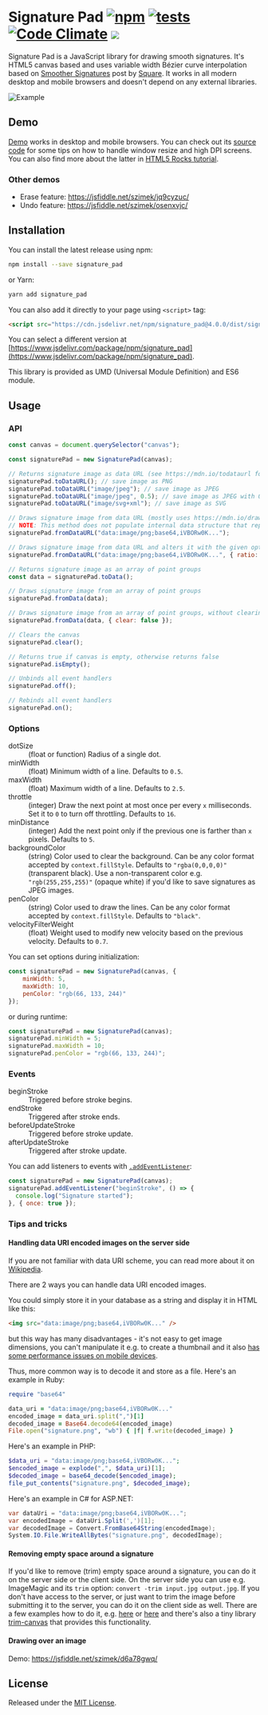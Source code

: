# Signature Pad [![npm](https://badge.fury.io/js/signature_pad.svg)](https://www.npmjs.com/package/signature_pad) [![tests](https://github.com/szimek/signature_pad/actions/workflows/test.yml/badge.svg)](https://github.com/szimek/signature_pad/actions/workflows/test.yml) [![Code Climate](https://codeclimate.com/github/szimek/signature_pad.png)](https://codeclimate.com/github/szimek/signature_pad) [![](https://data.jsdelivr.com/v1/package/npm/signature_pad/badge?style=rounded)](https://www.jsdelivr.com/package/npm/signature_pad)

Signature Pad is a JavaScript library for drawing smooth signatures. It's HTML5 canvas based and uses variable width Bézier curve interpolation based on [Smoother Signatures](https://developer.squareup.com/blog/smoother-signatures/) post by [Square](https://squareup.com).
It works in all modern desktop and mobile browsers and doesn't depend on any external libraries.

![Example](https://f.cloud.github.com/assets/9873/268046/9ced3454-8efc-11e2-816e-a9b170a51004.png)

## Demo

[Demo](http://szimek.github.io/signature_pad) works in desktop and mobile browsers. You can check out its [source code](https://github.com/szimek/signature_pad/blob/gh-pages/js/app.js) for some tips on how to handle window resize and high DPI screens. You can also find more about the latter in [HTML5 Rocks tutorial](http://www.html5rocks.com/en/tutorials/canvas/hidpi).

### Other demos

- Erase feature: <https://jsfiddle.net/szimek/jq9cyzuc/>
- Undo feature: <https://jsfiddle.net/szimek/osenxvjc/>

## Installation

You can install the latest release using npm:

```bash
npm install --save signature_pad
```

or Yarn:

```bash
yarn add signature_pad
```

You can also add it directly to your page using `<script>` tag:

```html
<script src="https://cdn.jsdelivr.net/npm/signature_pad@4.0.0/dist/signature_pad.umd.min.js"></script>
```

You can select a different version at [https://www.jsdelivr.com/package/npm/signature_pad](https://www.jsdelivr.com/package/npm/signature_pad).

This library is provided as UMD (Universal Module Definition) and ES6 module.

## Usage

### API

```javascript
const canvas = document.querySelector("canvas");

const signaturePad = new SignaturePad(canvas);

// Returns signature image as data URL (see https://mdn.io/todataurl for the list of possible parameters)
signaturePad.toDataURL(); // save image as PNG
signaturePad.toDataURL("image/jpeg"); // save image as JPEG
signaturePad.toDataURL("image/jpeg", 0.5); // save image as JPEG with 0.5 image quality
signaturePad.toDataURL("image/svg+xml"); // save image as SVG

// Draws signature image from data URL (mostly uses https://mdn.io/drawImage under-the-hood)
// NOTE: This method does not populate internal data structure that represents drawn signature. Thus, after using #fromDataURL, #toData won't work properly.
signaturePad.fromDataURL("data:image/png;base64,iVBORw0K...");

// Draws signature image from data URL and alters it with the given options
signaturePad.fromDataURL("data:image/png;base64,iVBORw0K...", { ratio: 1, width: 400, height: 200, xOffset: 100, yOffset: 50 });

// Returns signature image as an array of point groups
const data = signaturePad.toData();

// Draws signature image from an array of point groups
signaturePad.fromData(data);

// Draws signature image from an array of point groups, without clearing your existing image (clear defaults to true if not provided)
signaturePad.fromData(data, { clear: false });

// Clears the canvas
signaturePad.clear();

// Returns true if canvas is empty, otherwise returns false
signaturePad.isEmpty();

// Unbinds all event handlers
signaturePad.off();

// Rebinds all event handlers
signaturePad.on();
```

### Options

<dl>
<dt>dotSize</dt>
<dd>(float or function) Radius of a single dot.</dd>
<dt>minWidth</dt>
<dd>(float) Minimum width of a line. Defaults to <code>0.5</code>.</dd>
<dt>maxWidth</dt>
<dd>(float) Maximum width of a line. Defaults to <code>2.5</code>.</dd>
<dt>throttle</dt>
<dd>(integer) Draw the next point at most once per every <code>x</code> milliseconds. Set it to <code>0</code> to turn off throttling. Defaults to <code>16</code>.</dd>
<dt>minDistance</dt>
<dd>(integer) Add the next point only if the previous one is farther than <code>x</code> pixels. Defaults to <code>5</code>.
<dt>backgroundColor</dt>
<dd>(string) Color used to clear the background. Can be any color format accepted by <code>context.fillStyle</code>. Defaults to <code>"rgba(0,0,0,0)"</code> (transparent black). Use a non-transparent color e.g. <code>"rgb(255,255,255)"</code> (opaque white) if you'd like to save signatures as JPEG images.</dd>
<dt>penColor</dt>
<dd>(string) Color used to draw the lines. Can be any color format accepted by <code>context.fillStyle</code>. Defaults to <code>"black"</code>.</dd>
<dt>velocityFilterWeight</dt>
<dd>(float) Weight used to modify new velocity based on the previous velocity. Defaults to <code>0.7</code>.</dd>
</dl>

You can set options during initialization:

```javascript
const signaturePad = new SignaturePad(canvas, {
    minWidth: 5,
    maxWidth: 10,
    penColor: "rgb(66, 133, 244)"
});
```

or during runtime:

```javascript
const signaturePad = new SignaturePad(canvas);
signaturePad.minWidth = 5;
signaturePad.maxWidth = 10;
signaturePad.penColor = "rgb(66, 133, 244)";
```

### Events

<dl>
<dt>beginStroke</dt>
<dd>Triggered before stroke begins.</dd>
<dt>endStroke</dt>
<dd>Triggered after stroke ends.</dd>
<dt>beforeUpdateStroke</dt>
<dd>Triggered before stroke update.</dd>
<dt>afterUpdateStroke</dt>
<dd>Triggered after stroke update.</dd>
</dl>

You can add listeners to events with [`.addEventListener`](https://developer.mozilla.org/en-US/docs/Web/API/EventTarget/addEventListener):

```javascript
const signaturePad = new SignaturePad(canvas);
signaturePad.addEventListener("beginStroke", () => {
  console.log("Signature started");
}, { once: true });
```

### Tips and tricks

#### Handling data URI encoded images on the server side

If you are not familiar with data URI scheme, you can read more about it on [Wikipedia](http://en.wikipedia.org/wiki/Data_URI_scheme).

There are 2 ways you can handle data URI encoded images.

You could simply store it in your database as a string and display it in HTML like this:

```html
<img src="data:image/png;base64,iVBORw0K..." />
```

but this way has many disadvantages - it's not easy to get image dimensions, you can't manipulate it e.g. to create a thumbnail and it also [has some performance issues on mobile devices](http://www.mobify.com/blog/data-uris-are-slow-on-mobile/).

Thus, more common way is to decode it and store as a file. Here's an example in Ruby:

```ruby
require "base64"

data_uri = "data:image/png;base64,iVBORw0K..."
encoded_image = data_uri.split(",")[1]
decoded_image = Base64.decode64(encoded_image)
File.open("signature.png", "wb") { |f| f.write(decoded_image) }
```

Here's an example in PHP:

```php
$data_uri = "data:image/png;base64,iVBORw0K...";
$encoded_image = explode(",", $data_uri)[1];
$decoded_image = base64_decode($encoded_image);
file_put_contents("signature.png", $decoded_image);
```

Here's an example in C# for ASP.NET:

```csharp
var dataUri = "data:image/png;base64,iVBORw0K...";
var encodedImage = dataUri.Split(',')[1];
var decodedImage = Convert.FromBase64String(encodedImage);
System.IO.File.WriteAllBytes("signature.png", decodedImage);
```

#### Removing empty space around a signature

If you'd like to remove (trim) empty space around a signature, you can do it on the server side or the client side. On the server side you can use e.g. ImageMagic and its `trim` option: `convert -trim input.jpg output.jpg`. If you don't have access to the server, or just want to trim the image before submitting it to the server, you can do it on the client side as well. There are a few examples how to do it, e.g. [here](https://github.com/szimek/signature_pad/issues/49#issue-29108215) or [here](https://github.com/szimek/signature_pad/issues/49#issuecomment-260976909) and there's also a tiny library [trim-canvas](https://github.com/agilgur5/trim-canvas) that provides this functionality.

#### Drawing over an image

Demo: <https://jsfiddle.net/szimek/d6a78gwq/>

## License

Released under the [MIT License](http://www.opensource.org/licenses/MIT).
